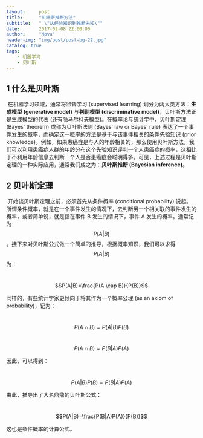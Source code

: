 ```yaml
---
layout:     post
title:      "贝叶斯推断方法"
subtitle:   " \"从经验知识到推断未知\""
date:       2017-02-08 22:00:00
author:     "Nova"
header-img: "img/post/post-bg-22.jpg"
catalog: true
tags:
    - 机器学习
    - 贝叶斯
---
```



## 1 什么是贝叶斯

​	在机器学习领域，通常将监督学习 (supervised learning) 划分为两大类方法：**生成模型 (generative model)** 与**判别模型 (discriminative model)**，贝叶斯方法正是生成模型的代表 (还有隐马尔科夫模型)。在概率论与统计学中，贝叶斯定理 (Bayes' theorem) 或称为贝叶斯法则 (Bayes' law or Bayes' rule) 表达了一个事件发生的概率，而确定这一概率的方法是基于与该事件相关的条件先验知识 (prior knowledge)。例如，如果患癌症是与人的年龄相关的，那么使用贝叶斯方法，我们可以利用患癌症人群的年龄分布这个先验知识评判一个人患癌症的概率，这相比于不利用年龄信息去判断一个人是否患癌症会聪明得多。可见，上述过程是贝叶斯定理的一种实际应用，通常我们成之为：**贝叶斯推断 (Bayesian inference)**。

## 2 贝叶斯定理 

​	开始谈贝叶斯定理之前，必须首先从条件概率 (conditional probability) 说起。所谓条件概率，就是在一个事件发生的情况下，去判断另一个相关联的事件发生的概率，或者简单说，就是指在事件 B 发生的情况下，事件 A 发生的概率。通常记为 $$P(A|B)$$。接下来对贝叶斯公式做一个简单的推导，根据概率知识，我们可以求得 $$P(A|B)$$ 为：

​	$$P(A|B)=\frac{P(A \cap B)}{P(B)}$$

同样的，有些统计学家更倾向于将其作为一个概率公理 (as an axiom of probability)，记为：

​	$$P(A \cap B)=P(A|B) P(B)$$

​	$$P(A \cap B)=P(B|A) P(A)$$

因此，可以得到：

​	$$P(A|B)P(B)=P(B|A)P(A)$$

由此，推导出了大名鼎鼎的贝叶斯公式：

​	$$P(A|B)=\frac{P(B|A)P(A)}{P(B)}$$

这也是条件概率的计算公式。
